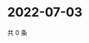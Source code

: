 # 2022-07-03

共 0 条

<!-- BEGIN WEIBO -->
<!-- 最后更新时间 Sun Jul 03 2022 22:13:48 GMT+0800 (China Standard Time) -->

<!-- END WEIBO -->
